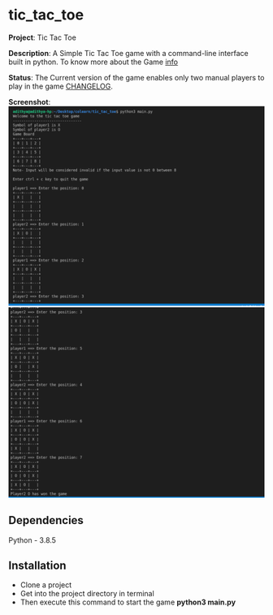 # tic_tac_toe

**Project**: Tic Tac Toe  

**Description**: A Simple Tic Tac Toe game with a command-line interface built in python. To know more about the Game [info](https://en.wikipedia.org/wiki/Tic-tac-toe)

**Status**: The Current version of the game enables only two manual players to play in the game [CHANGELOG](changelog.md).

**Screenshot**:
![](v1_part1.png)
![](v1_part2.png)

## Dependencies 

Python - 3.8.5

## Installation
- Clone a project 
- Get into the project directory in terminal
- Then execute this command to start the game **python3 main.py**

